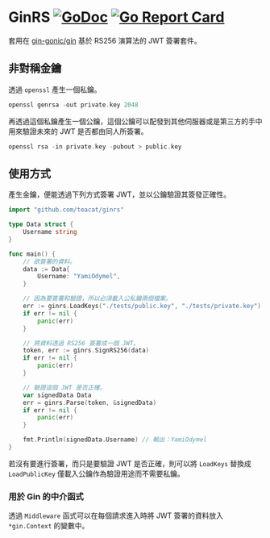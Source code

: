 # GinRS [![GoDoc](https://godoc.org/github.com/teacat/ginrs/?status.svg)](https://godoc.org/github.com/teacat/ginrs) [![Go Report Card](https://goreportcard.com/badge/github.com/teacat/ginrs)](https://goreportcard.com/report/github.com/teacat/ginrs)

套用在 [gin-gonic/gin](https://github.com/gin-gonic/gin) 基於 RS256 演算法的 JWT 簽署套件。

## 非對稱金鑰

透過 `openssl` 產生一個私鑰。

```go
openssl genrsa -out private.key 2048
```

再透過這個私鑰產生一個公鑰，這個公鑰可以配發到其他伺服器或是第三方的手中用來驗證未來的 JWT 是否都由同人所簽署。

```go
openssl rsa -in private.key -pubout > public.key
```

## 使用方式

產生金鑰，便能透過下列方式簽署 JWT，並以公鑰驗證其簽發正確性。

```go
import "github.com/teacat/ginrs"

type Data struct {
	Username string
}

func main() {
    // 欲簽署的資料。
	data := Data{
		Username: "YamiOdymel",
	}

	// 因為要簽署和驗證，所以必須載入公私鑰兩個檔案。
	err := ginrs.LoadKeys("./tests/public.key", "./tests/private.key")
	if err != nil {
		panic(err)
	}

	// 將資料透過 RS256 簽署成一個 JWT。
	token, err := ginrs.SignRS256(data)
	if err != nil {
		panic(err)
	}

	// 驗證這個 JWT 是否正確。
	var signedData Data
	err = ginrs.Parse(token, &signedData)
	if err != nil {
		panic(err)
	}

    fmt.Println(signedData.Username) // 輸出：YamiOdymel
}
```

若沒有要進行簽署，而只是要驗證 JWT 是否正確，則可以將 `LoadKeys` 替換成 `LoadPublicKey` 僅載入公鑰作為驗證用途而不需要私鑰。

### 用於 Gin 的中介函式

透過 `Middleware` 函式可以在每個請求進入時將 JWT 簽署的資料放入 `*gin.Context` 的變數中。
